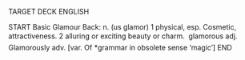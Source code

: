 TARGET DECK
ENGLISH

START
Basic
Glamour
Back: n. (us glamor) 1 physical, esp. Cosmetic, attractiveness. 2 alluring or exciting beauty or charm.  glamorous adj. Glamorously adv. [var. Of *grammar in obsolete sense ‘magic’]
END

